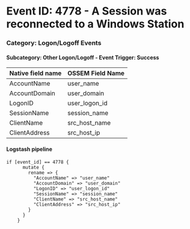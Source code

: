 # Event ID: 4778 - A Session was reconnected to a Windows Station
### Category: Logon/Logoff Events
#### Subcategory: Other Logon/Logoff - Event Trigger: Success

|Native field name            |OSSEM Field Name                   |
|:----------------------------|:----------------------------------|
| AccountName                 | user_name                         |
| AccountDomain               | user_domain                       |  
| LogonID                     | user_logon_id                     |
| SessionName                 | session_name                      |
| ClientName                  | src_host_name                     |
| ClientAddress               | src_host_ip                       |

#### Logstash pipeline

```
if [event_id] == 4778 {
      mutate {
        rename => {
          "AccountName" => "user_name"
          "AccountDomain" => "user_domain"
          "LogonID" => "user_logon_id"
          "SessionName" => "session_name"
          "ClientName" => "src_host_name"
          "ClientAddress" => "src_host_ip"
        }
      }
    }
```